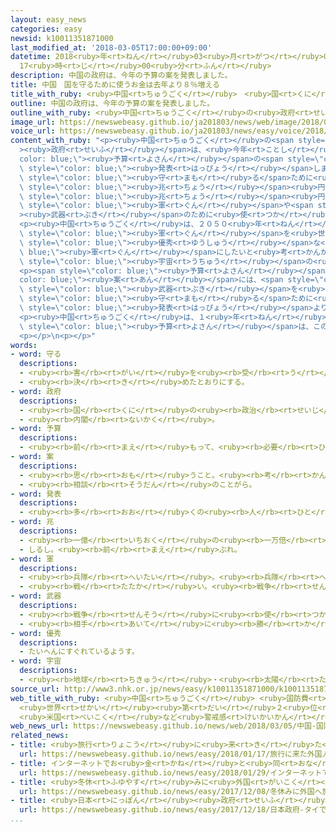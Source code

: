 ```yaml
---
layout: easy_news
categories: easy
newsid: k10011351871000
last_modified_at: '2018-03-05T17:00:00+09:00'
datetime: 2018<ruby>年<rt>ねん</rt></ruby>03<ruby>月<rt>がつ</rt></ruby>05<ruby>日<rt>にち</rt></ruby>
  17<ruby>時<rt>じ</rt></ruby>00<ruby>分<rt>ふん</rt></ruby>
description: 中国の政府は、今年の予算の案を発表しました。
title: 中国　国を守るために使うお金は去年より８％増える
title_with_ruby: <ruby>中国<rt>ちゅうごく</rt></ruby>　<ruby>国<rt>くに</rt></ruby>を<ruby>守<rt>まも</rt></ruby>るために<ruby>使<rt>つか</rt></ruby>うお<ruby>金<rt>かね</rt></ruby>は<ruby>去年<rt>きょねん</rt></ruby>より８％<ruby>増<rt>ふ</rt></ruby>える
outline: 中国の政府は、今年の予算の案を発表しました。
outline_with_ruby: <ruby>中国<rt>ちゅうごく</rt></ruby>の<ruby>政府<rt>せいふ</rt></ruby>は、<ruby>今年<rt>ことし</rt></ruby>の<ruby>予算<rt>よさん</rt></ruby>の<ruby>案<rt>あん</rt></ruby>を<ruby>発表<rt>はっぴょう</rt></ruby>しました。
image_url: https://newswebeasy.github.io/ja201803/news/web/image/2018/03/05/K10011351871_1803050957_1803051007_01_02.jpg
voice_url: https://newswebeasy.github.io/ja201803/news/easy/voice/2018/03/05/k10011351871000.mp3
content_with_ruby: "<p><ruby>中国<rt>ちゅうごく</rt></ruby>の<span style=\"color: blue;\"\
  ><ruby>政府<rt>せいふ</rt></ruby></span>は、<ruby>今年<rt>ことし</rt></ruby>の<span style=\"\
  color: blue;\"><ruby>予算<rt>よさん</rt></ruby></span>の<span style=\"color: blue;\"><ruby>案<rt>あん</rt></ruby></span>を<span\
  \ style=\"color: blue;\"><ruby>発表<rt>はっぴょう</rt></ruby></span>しました。<ruby>国<rt>くに</rt></ruby>を<span\
  \ style=\"color: blue;\"><ruby>守<rt>まも</rt></ruby>る</span>ために<ruby>使<rt>つか</rt></ruby>うお<ruby>金<rt>かね</rt></ruby>は、<ruby>日本<rt>にっぽん</rt></ruby>のお<ruby>金<rt>かね</rt></ruby>で１８<span\
  \ style=\"color: blue;\"><ruby>兆<rt>ちょう</rt></ruby></span><ruby>円<rt>えん</rt></ruby><ruby>以上<rt>いじょう</rt></ruby>になっています。<ruby>去年<rt>きょねん</rt></ruby>より８．１％、１<span\
  \ style=\"color: blue;\"><ruby>兆<rt>ちょう</rt></ruby></span><ruby>円<rt>えん</rt></ruby><ruby>以上<rt>いじょう</rt></ruby><ruby>増<rt>ふ</rt></ruby>えて、<ruby>今年<rt>ことし</rt></ruby>も<span\
  \ style=\"color: blue;\"><ruby>軍<rt>ぐん</rt></ruby></span>や<span style=\"color: blue;\"\
  ><ruby>武器<rt>ぶき</rt></ruby></span>のために<ruby>使<rt>つか</rt></ruby>うお<ruby>金<rt>かね</rt></ruby>を<ruby>多<rt>おお</rt></ruby>くすることがわかりました。</p>\n\
  <p><ruby>中国<rt>ちゅうごく</rt></ruby>は、２０５０<ruby>年<rt>ねん</rt></ruby>ごろまでに、<ruby>中国<rt>ちゅうごく</rt></ruby>の<span\
  \ style=\"color: blue;\"><ruby>軍<rt>ぐん</rt></ruby></span>を<ruby>世界<rt>せかい</rt></ruby>の<ruby>中<rt>なか</rt></ruby>で<span\
  \ style=\"color: blue;\"><ruby>優秀<rt>ゆうしゅう</rt></ruby></span>な<span style=\"color:\
  \ blue;\"><ruby>軍<rt>ぐん</rt></ruby></span>にしたいと<ruby>考<rt>かんが</rt></ruby>えています。このため、<ruby>戦争<rt>せんそう</rt></ruby>に<ruby>使<rt>つか</rt></ruby>う<ruby>大<rt>おお</rt></ruby>きな<ruby>船<rt>ふね</rt></ruby>をつくったり、いちばん<ruby>新<rt>あたら</rt></ruby>しい<ruby>飛行機<rt>ひこうき</rt></ruby>を<ruby>使<rt>つか</rt></ruby>ったりしています。<span\
  \ style=\"color: blue;\"><ruby>宇宙<rt>うちゅう</rt></ruby></span>の<ruby>研究<rt>けんきゅう</rt></ruby>やコンピューターのＡＩなどにも、たくさんのお<ruby>金<rt>かね</rt></ruby>を<ruby>出<rt>だ</rt></ruby>していると<ruby>考<rt>かんが</rt></ruby>えられています。</p>\n\
  <p><span style=\"color: blue;\"><ruby>予算<rt>よさん</rt></ruby></span>の<span style=\"\
  color: blue;\"><ruby>案<rt>あん</rt></ruby></span>には、<span style=\"color: blue;\"><ruby>軍<rt>ぐん</rt></ruby></span>の<ruby>研究<rt>けんきゅう</rt></ruby>のためのお<ruby>金<rt>かね</rt></ruby>や、<ruby>外国<rt>がいこく</rt></ruby>から<span\
  \ style=\"color: blue;\"><ruby>武器<rt>ぶき</rt></ruby></span>を<ruby>買<rt>か</rt></ruby>うためのお<ruby>金<rt>かね</rt></ruby>などは<ruby>入<rt>はい</rt></ruby>っていないと<ruby>考<rt>かんが</rt></ruby>えられています。このため、<ruby>中国<rt>ちゅうごく</rt></ruby>が<ruby>国<rt>くに</rt></ruby>を<span\
  \ style=\"color: blue;\"><ruby>守<rt>まも</rt></ruby>る</span>ために<ruby>使<rt>つか</rt></ruby>うお<ruby>金<rt>かね</rt></ruby>は、<span\
  \ style=\"color: blue;\"><ruby>発表<rt>はっぴょう</rt></ruby></span>よりもっと<ruby>多<rt>おお</rt></ruby>いと<ruby>言<rt>い</rt></ruby>う<ruby>人<rt>ひと</rt></ruby>もいます。</p>\n\
  <p><ruby>中国<rt>ちゅうごく</rt></ruby>は、１<ruby>年<rt>ねん</rt></ruby>に１<ruby>回<rt>かい</rt></ruby><ruby>全国人民代表大会<rt>ぜんこくじんみんだいひょうたいかい</rt></ruby>という<ruby>会議<rt>かいぎ</rt></ruby>を<ruby>開<rt>ひら</rt></ruby>いていて、<ruby>今年<rt>ことし</rt></ruby>は<ruby>５日<rt>いつか</rt></ruby>から<ruby>始<rt>はじ</rt></ruby>まります。<span\
  \ style=\"color: blue;\"><ruby>予算<rt>よさん</rt></ruby></span>は、この<ruby>会議<rt>かいぎ</rt></ruby>で<ruby>決<rt>き</rt></ruby>まります。</p>\n\
  <p></p>\n<p></p>"
words:
- word: 守る
  descriptions:
  - <ruby><rb>害</rb><rt>がい</rt></ruby>を<ruby><rb>受</rb><rt>う</rt></ruby>けないように、<ruby><rb>防</rb><rt>ふせ</rt></ruby>ぐ。
  - <ruby><rb>決</rb><rt>き</rt></ruby>めたとおりにする。
- word: 政府
  descriptions:
  - <ruby><rb>国</rb><rt>くに</rt></ruby>の<ruby><rb>政治</rb><rt>せいじ</rt></ruby>を<ruby><rb>行</rb><rt>おこな</rt></ruby>うところ。
  - <ruby><rb>内閣</rb><rt>ないかく</rt></ruby>。
- word: 予算
  descriptions:
  - <ruby><rb>前</rb><rt>まえ</rt></ruby>もって、<ruby><rb>必要</rb><rt>ひつよう</rt></ruby>な<ruby><rb>費用</rb><rt>ひよう</rt></ruby>を<ruby><rb>計算</rb><rt>けいさん</rt></ruby>し、<ruby><rb>使</rb><rt>つか</rt></ruby>い<ruby><rb>方</rb><rt>かた</rt></ruby>の<ruby><rb>計画</rb><rt>けいかく</rt></ruby>を<ruby><rb>立</rb><rt>た</rt></ruby>てること。また、その<ruby><rb>金額</rb><rt>きんがく</rt></ruby>。
- word: 案
  descriptions:
  - <ruby><rb>思</rb><rt>おも</rt></ruby>うこと。<ruby><rb>考</rb><rt>かんが</rt></ruby>え。<ruby><rb>計画</rb><rt>けいかく</rt></ruby>。
  - <ruby><rb>相談</rb><rt>そうだん</rt></ruby>のことがら。
- word: 発表
  descriptions:
  - <ruby><rb>多</rb><rt>おお</rt></ruby>くの<ruby><rb>人</rb><rt>ひと</rt></ruby>に<ruby><rb>広</rb><rt>ひろ</rt></ruby>く<ruby><rb>知</rb><rt>し</rt></ruby>らせること。
- word: 兆
  descriptions:
  - <ruby><rb>一億</rb><rt>いちおく</rt></ruby>の<ruby><rb>一万倍</rb><rt>いちまんばい</rt></ruby>。
  - しるし。<ruby><rb>前</rb><rt>まえ</rt></ruby>ぶれ。
- word: 軍
  descriptions:
  - <ruby><rb>兵隊</rb><rt>へいたい</rt></ruby>。<ruby><rb>兵隊</rb><rt>へいたい</rt></ruby>の<ruby><rb>集</rb><rt>あつ</rt></ruby>まり。
  - <ruby><rb>戦</rb><rt>たたか</rt></ruby>い。<ruby><rb>戦争</rb><rt>せんそう</rt></ruby>。
- word: 武器
  descriptions:
  - <ruby><rb>戦争</rb><rt>せんそう</rt></ruby>に<ruby><rb>使</rb><rt>つか</rt></ruby>う<ruby><rb>道具</rb><rt>どうぐ</rt></ruby>。<ruby><rb>兵器</rb><rt>へいき</rt></ruby>。
  - <ruby><rb>相手</rb><rt>あいて</rt></ruby>に<ruby><rb>勝</rb><rt>か</rt></ruby>つための<ruby><rb>道具</rb><rt>どうぐ</rt></ruby>や、<ruby><rb>手</rb><rt>て</rt></ruby>だて。
- word: 優秀
  descriptions:
  - たいへんにすぐれているようす。
- word: 宇宙
  descriptions:
  - <ruby><rb>地球</rb><rt>ちきゅう</rt></ruby>・<ruby><rb>太陽</rb><rt>たいよう</rt></ruby>・<ruby><rb>星</rb><rt>ほし</rt></ruby>などのある、<ruby><rb>果</rb><rt>は</rt></ruby>てしなく<ruby><rb>広</rb><rt>ひろ</rt></ruby>い<ruby><rb>空間</rb><rt>くうかん</rt></ruby>のこと。<ruby><rb>地球</rb><rt>ちきゅう</rt></ruby>は<ruby><rb>太陽</rb><rt>たいよう</rt></ruby>を<ruby><rb>中心</rb><rt>ちゅうしん</rt></ruby>にして<ruby><rb>銀河系宇宙</rb><rt>ぎんがけいうちゅう</rt></ruby>にあり、この<ruby><rb>銀河系宇宙</rb><rt>ぎんがけいうちゅう</rt></ruby>のようなものがたくさん<ruby><rb>集</rb><rt>あつ</rt></ruby>まって<ruby><rb>宇宙</rb><rt>うちゅう</rt></ruby>を<ruby><rb>作</rb><rt>つく</rt></ruby>っている。
source_url: http://www3.nhk.or.jp/news/easy/k10011351871000/k10011351871000.html
web_title_with_ruby: <ruby>中国<rt>ちゅうごく</rt></ruby> <ruby>国防費<rt>こくぼうひ</rt></ruby>１８<ruby>兆円<rt>ちょうえん</rt></ruby>
  <ruby>世界<rt>せかい</rt></ruby><ruby>第<rt>だい</rt></ruby>２<ruby>位<rt>い</rt></ruby>の<ruby>規模<rt>きぼ</rt></ruby>に
  <ruby>米国<rt>べいこく</rt></ruby>など<ruby>警戒感<rt>けいかいかん</rt></ruby>あらわ
web_news_url: https://newswebeasy.github.io/news/web/2018/03/05/中国-国防費18兆円-世界第2位の規模に-米国など警戒感あらわ
related_news:
- title: <ruby>旅行<rt>りょこう</rt></ruby>に<ruby>来<rt>き</rt></ruby>た<ruby>外国人<rt>がいこくじん</rt></ruby>が<ruby>使<rt>つか</rt></ruby>ったお<ruby>金<rt>かね</rt></ruby>　<ruby>初<rt>はじ</rt></ruby>めて４<ruby>兆<rt>ちょう</rt></ruby><ruby>円<rt>えん</rt></ruby><ruby>以上<rt>いじょう</rt></ruby>になる
  url: https://newswebeasy.github.io/news/easy/2018/01/17/旅行に来た外国人が使ったお金-初めて4兆円以上になる
- title: インターネットでお<ruby>金<rt>かね</rt></ruby>と<ruby>同<rt>おな</rt></ruby>じように<ruby>使<rt>つか</rt></ruby>う「ＮＥＭ」がなくなる
  url: https://newswebeasy.github.io/news/easy/2018/01/29/インターネットでお金と同じように使うNEMがなくなる
- title: <ruby>冬休<rt>ふゆやす</rt></ruby>みに<ruby>外国<rt>がいこく</rt></ruby>へ<ruby>旅行<rt>りょこう</rt></ruby>に<ruby>行<rt>い</rt></ruby>く<ruby>人<rt>ひと</rt></ruby>は７０<ruby>万<rt>まん</rt></ruby><ruby>人<rt>にん</rt></ruby><ruby>以上<rt>いじょう</rt></ruby>になりそう
  url: https://newswebeasy.github.io/news/easy/2017/12/08/冬休みに外国へ旅行に行く人は70万人以上になりそう
- title: <ruby>日本<rt>にっぽん</rt></ruby><ruby>政府<rt>せいふ</rt></ruby>　タイで<ruby>新幹線<rt>しんかんせん</rt></ruby>を２０２５<ruby>年<rt>ねん</rt></ruby>に<ruby>走<rt>はし</rt></ruby>らせる<ruby>計画<rt>けいかく</rt></ruby>を<ruby>説明<rt>せつめい</rt></ruby>
  url: https://newswebeasy.github.io/news/easy/2017/12/18/日本政府-タイで新幹線を2025年に走らせる計画を説明
...
```


